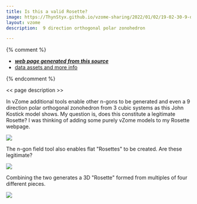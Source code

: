 ```yaml
---
title: Is this a valid Rosette?
image: https://ThynStyx.github.io/vzome-sharing/2022/01/02/19-02-30-9-directions-ortho-Polar-Zonohedron-halved/9-directions-ortho-Polar-Zonohedron-halved.png
layout: vzome
description:  9 direction orthogonal polar zonohedron

---
```


{% comment %}
 - [***web page generated from this source***][post]
 - [data assets and more info][github]

[post]: <https://ThynStyx.github.io/vzome-sharing/2022/01/02/9-directions-ortho-Polar-Zonohedron-halved-19-02-30.html>
[github]: <https://github.com/ThynStyx/vzome-sharing/tree/main/2022/01/02/19-02-30-9-directions-ortho-Polar-Zonohedron-halved/>
{% endcomment %}

<< page description >>

In vZome additional tools enable other n-gons to be generated and even a 9 direction polar orthogonal zonohedron from 3 cubic systems as this John Kostick model shows. 
My question is, does this constitute a legitimate Rosette? 
I was thinking of adding some purely vZome models to my Rosette webpage.

<vzome-viewer style="width: 100%; height: 65vh;"
       src="https://ThynStyx.github.io/vzome-sharing/2022/01/02/19-02-30-9-directions-ortho-Polar-Zonohedron-halved/9-directions-ortho-Polar-Zonohedron-halved.vZome" >
  <img src="https://ThynStyx.github.io/vzome-sharing/2022/01/02/19-02-30-9-directions-ortho-Polar-Zonohedron-halved/9-directions-ortho-Polar-Zonohedron-halved.png" />
</vzome-viewer>

The n-gon field tool also  enables flat "Rosettes" to be created. Are these legitimate?

<vzome-viewer style="width: 100%; height: 65vh;"
       src="https://ThynStyx.github.io/vzome-sharing/2022/01/02/19-38-40-9-Gon-Rosette/9-Gon-Rosette.vZome" >
  <img src="https://ThynStyx.github.io/vzome-sharing/2022/01/02/19-38-40-9-Gon-Rosette/9-Gon-Rosette.png" />
</vzome-viewer>

Combining the two generates a 3D "Rosette" formed from multiples of four different pieces.

<vzome-viewer style="width: 100%; height: 65vh;"
       src="https://ThynStyx.github.io/vzome-sharing/2022/01/02/22-37-14-9-Gon-Rosette-Complete/9-Gon-Rosette-Complete.vZome" >
  <img src="https://ThynStyx.github.io/vzome-sharing/2022/01/02/22-37-14-9-Gon-Rosette-Complete/9-Gon-Rosette-Complete.png" />
</vzome-viewer>

